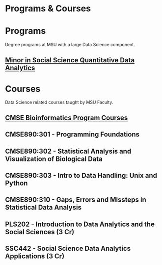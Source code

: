 # Programs & Courses  

# Programs
Degree programs at MSU with a large Data Science component.

## [Minor in Social Science Quantitative Data Analytics](https://reg.msu.edu/AcademicPrograms/ProgramDetail.aspx?Program=7786)  



# Courses  
Data Science related courses taught by MSU Faculty.  

## [CMSE Bioinformatics Program Courses](https://cmse.msu.edu/academics/bioinformatics-program/)

## CMSE890:301 - Programming Foundations  

## CMSE890:302 - Statistical Analysis and Visualization of Biological Data  

## CMSE890:303 - Intro to Data Handling: Unix and Python  

## CMSE890:310 - Gaps, Errors and Missteps in Statistical Data Analysis  

## PLS202 - Introduction to Data Analytics and the Social Sciences (3 Cr)  

## SSC442 - Social Science Data Analytics Applications (3 Cr)  


